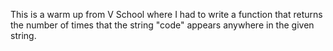 This is a warm up from V School where I had to write a function that returns the number of times that the string "code" appears anywhere in the given string.
